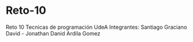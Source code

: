 # Reto-10
Reto 10 Tecnicas de programación UdeA
Integrantes: Santiago Graciano David - Jonathan Danid Ardila Gomez
